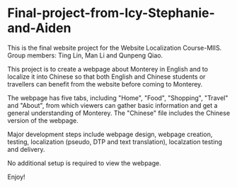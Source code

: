 # Final-project-from-Icy-Stephanie-and-Aiden

This is the final website project for the Website Localization Course-MIIS. 
Group members: Ting Lin, Man Li and Qunpeng Qiao.

This project is to create a webpage about Monterey in English and to localize it into Chinese so that both English and Chinese students or travellers can benefit from the website before coming to Monterey.

The webpage has five tabs, including "Home", "Food", "Shopping", "Travel" and "About", from which viewers can gather basic information and get a general understanding of Monterey. The "Chinese" file includes the Chinese version of the webpage.

Major development steps include webpage design, webpage creation, testing, localization (pseudo, DTP and text translation), localzation testing and delivery.

No additional setup is required to view the webpage.

Enjoy!
